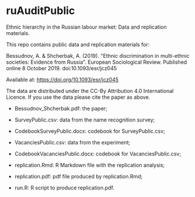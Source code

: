 # ruAuditPublic
Ethnic hierarchy in the Russian labour market: Data and replication materials.

This repo contains public data and replication materials for:

Bessudnov, A. \& Shcherbak, A. (2019). "Ethnic discrimination in multi-ethnic societies: Evidence from Russia". European Sociological Review. Published online 8 October 2019. doi:10.1093/esr/jcz045

Available at: https://doi.org/10.1093/esr/jcz045

The data are distributed under the CC-By Attribution 4.0 International Licence. If you use the data please cite the paper as above.

- Bessudnov_Shcherbak.pdf: the paper;

- SurveyPublic.csv: data from the name recognition survey;

- CodebookSurveyPublic.docx: codebook for SurveyPublic.csv;

- VacanciesPublic.csv: data from the experiment;

- CodebookVacanciesPublic.docx: codebook for VacanciesPublic.csv;

- replication.Rmd: R Markdown file with the replication analysis;

- replication.pdf: pdf file produced by replication.Rmd;

- run.R: R script to produce replication.pdf.


